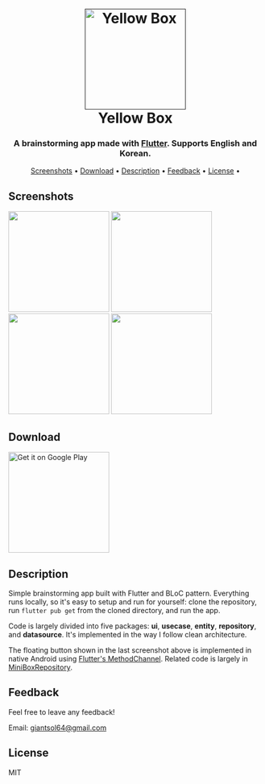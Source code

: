 <h1 align="center">
  <br>
  <a href=""><img src="https://user-images.githubusercontent.com/4879766/86593020-75942500-bfcf-11ea-8980-a96d5e6ba472.png" alt="Yellow Box" width="200"></a>
  <br>
  Yellow Box
  <br>
</h1>

<h3 align="center">A brainstorming app made with <a href="https://flutter.dev" target="_blank">Flutter</a>. Supports English and Korean.</h3>

<p align="center">
  <a href="#screenshots">Screenshots</a> •
  <a href="#download">Download</a> •
  <a href="#description">Description</a> •
  <a href="#feedback">Feedback</a> •
  <a href="#license">License</a> •
</p>

## Screenshots

<p float="left">
  <img src="https://user-images.githubusercontent.com/4879766/86593214-c4da5580-bfcf-11ea-8b07-0e70cfe20414.png" width="200" />
  <img src="https://user-images.githubusercontent.com/4879766/86593253-d4f23500-bfcf-11ea-91ea-942deac11906.png" width="200" /> 
  <img src="https://user-images.githubusercontent.com/4879766/86593296-ea675f00-bfcf-11ea-8484-ef705abc96ea.png" width="200" />
  <img src="https://user-images.githubusercontent.com/4879766/86593305-edfae600-bfcf-11ea-85d6-88638088fc73.png" width="200" />
</p>

## Download

<a href='https://play.google.com/store/apps/details?id=com.giantsol.yellow_box'>
  <img alt='Get it on Google Play' src='https://play.google.com/intl/en_us/badges/images/generic/en_badge_web_generic.png' width='200'/>
</a>

## Description

Simple brainstorming app built with Flutter and BLoC pattern. Everything runs locally, so it's easy to setup and run for yourself: clone the repository, run ```flutter pub get``` from the cloned directory, and run the app.

Code is largely divided into five packages: **ui**, **usecase**, **entity**, **repository**, and **datasource**. It's implemented in the way I follow clean architecture.

The floating button shown in the last screenshot above is implemented in native Android using [Flutter's MethodChannel](https://flutter.dev/docs/development/platform-integration/platform-channels). Related code is largely in [MiniBoxRepository](https://github.com/giantsol/Yellow-Box/blob/master/lib/repository/MiniBoxRepository.dart).

## Feedback

Feel free to leave any feedback!

Email: giantsol64@gmail.com

## License

MIT
